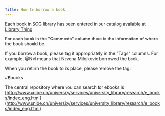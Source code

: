 ```yaml
---
Title: How to borrow a book
---
```


Each book in SCG library has been entered in our catalog available at [Library Thing](https://www.librarything.com/catalog/scg).

For each book in the "Comments" column there is the information of where the book should be.

If you borrow a book, please tag it appropriately in the "Tags" columns.
For example, @NM means that Nevena Milojkovic borrowed the book.

When you return the book to its place, please remove the tag.

#Ebooks

The central repository where you can search for ebooks is [http://www.unibe.ch/university/services/university_library/research/e_books/index_eng.html](http://www.unibe.ch/university/services/university_library/research/e_books/index_eng.html) 
